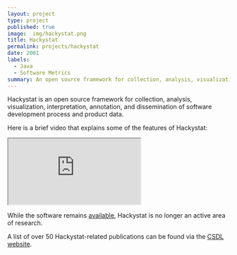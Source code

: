 ```yaml
---
layout: project
type: project
published: true
image:  img/hackystat.png
title: Hackystat
permalink: projects/hackystat
date: 2001
labels:
  - Java
  - Software Metrics
summary: An open source framework for collection, analysis, visualization, interpretation, annotation, and dissemination of software development process and product data.
---
```


Hackystat is an open source framework for collection, analysis, visualization, interpretation, annotation, and dissemination of software development process and product data.

Here is a brief video that explains some of the features of Hackystat:

<div class="ratio ratio-4x3 my-4">
  <iframe src="https://www.youtube.com/embed/NrLFIpm0wps" title="YouTube video" allowfullscreen></iframe>
</div>

While the software remains [available](https://hackystat.github.io/), Hackystat is no longer an active area of research.

A list of over 50 Hackystat-related publications can be found via the [CSDL website](http://csdl.ics.hawaii.edu).
